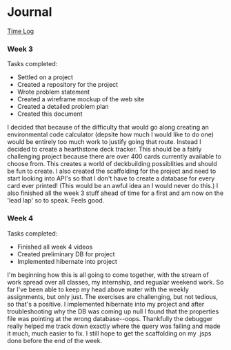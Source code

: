 # Journal

[Time Log](TimeLog.md)

### Week 3

Tasks completed:
 * Settled on a project 
 * Created a repository for the project
 * Wrote problem statement
 * Created a wireframe mockup of the web site
 * Created a detailed problem plan
 * Created this document
 
I decided that because of the difficulty that would go along creating an environmental code calculator (depsite 
how much I would like to do one) would be entirely too much work to justify going that route. Instead I decided
to create a hearthstone deck tracker. This should be a fairly challenging project because there are over 400 cards currently available to choose from. This creates a world of deckbuilding possiblities and should be fun to create. I also created the scaffolding for the project and need to start looking into API's so that I don't have to create a database for every card ever printed! (This would be an awful idea an I would never do this.) I also finished all the week 3 stuff ahead of time for a first and am now on the 'lead lap' so to speak. Feels good. 

### Week 4

Tasks completed: 
* Finished all week 4 videos
* Created preliminary DB for project
* Implemented hibernate into project

I'm beginning how this is all going to come together, with the stream of work spread over all classes, my internship, and regualar weekend work. So far I've been able to keep my head above water with the weekly assignments, but only just. The exercises are challenging, but not tedious, so that's a positive. I implemented hibernate into my project and after troubleshooting why the DB was coming up null I found that the properties file was pointing at the wrong database--oops. Thankfully the debugger really helped me track down exactly where the query was failing and made it much, much easier to fix. I still hope to get the scaffolding on my .jsps done before the end of the week.

